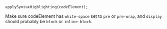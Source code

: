 `applySyntaxHighlighting(codeElement);`

Make sure codeElement has `white-space` set to `pre` or `pre-wrap`, and `display` should probably be `block` or `inline-block`.
